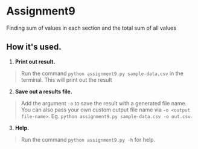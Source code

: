 # Assignment9
Finding sum of values in each section and the total sum of all values

## How it's used.
1. **Print out result.**
> Run the command `python assignment9.py sample-data.csv` in the terminal.
> This will print out the result

2. **Save out a results file.**
> Add the argument `-o`  to save the result with a generated file name.
> You can also pass your own custom output file name via `-o <output file-name>`.
> Eg. `python assignment9.py sample-data.csv -o out.csv`.

3. **Help.**
> Run the command `python assignment9.py -h` for help.



